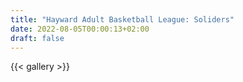 ```yaml
---
title: "Hayward Adult Basketball League: Soliders"
date: 2022-08-05T00:00:13+02:00
draft: false
---
```


{{< gallery >}} 